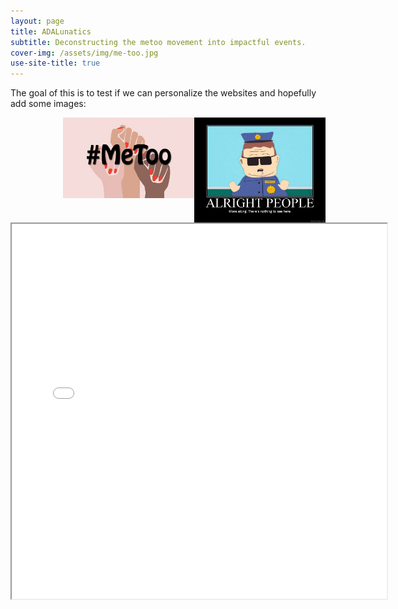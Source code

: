 ```yaml
---
layout: page
title: ADALunatics
subtitle: Deconstructing the metoo movement into impactful events. 
cover-img: /assets/img/me-too.jpg
use-site-title: true
---
```


The goal of this is to test if we can personalize the websites and hopefully add some images:

<img src="assets/img/404-southpark.jpg" alt="haha" width="210" style="float:right"/>
<img src="assets/img/me-too.jpg" alt="metoo" width="210" style="float:right"/>











<iframe src="assets/plots/PCA.html" width= "600px" height="600px"></iframe>

